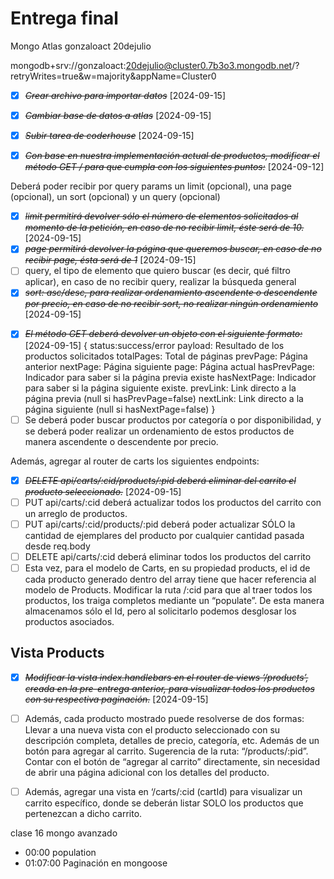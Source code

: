 # Entrega final
Mongo Atlas
gonzaloact
20dejulio

mongodb+srv://gonzaloact:20dejulio@cluster0.7b3o3.mongodb.net/?retryWrites=true&w=majority&appName=Cluster0

* [X] ~~*Crear archivo para importar datos*~~ [2024-09-15]
* [X] ~~*Cambiar base de datos a atlas*~~ [2024-09-15]
* [X] ~~*Subir tarea de coderhouse*~~ [2024-09-15]
* [X] ~~*Con base en nuestra implementación actual de productos, modificar el método GET / para que cumpla con los siguientes puntos:*~~ [2024-09-12]


Deberá poder recibir por query params un limit (opcional), una page (opcional), un sort (opcional) y un query (opcional)
- [X] ~~*limit permitirá devolver sólo el número de elementos solicitados al momento de la petición, en caso de no recibir limit, éste será de 10.*~~ [2024-09-15]
- [X] ~~*page permitirá devolver la página que queremos buscar, en caso de no recibir page, ésta será de 1*~~ [2024-09-15]
- [ ] query, el tipo de elemento que quiero buscar (es decir, qué filtro aplicar), en caso de no recibir query, realizar la búsqueda general
- [X] ~~*sort: asc/desc, para realizar ordenamiento ascendente o descendente por precio, en caso de no recibir sort, no realizar ningún ordenamiento*~~ [2024-09-15]

* [X] ~~*El método GET deberá devolver un objeto con el siguiente formato:*~~ [2024-09-15]
    {
	    status:success/error
        payload: Resultado de los productos solicitados
        totalPages: Total de páginas
        prevPage: Página anterior
        nextPage: Página siguiente
        page: Página actual
        hasPrevPage: Indicador para saber si la página previa existe
        hasNextPage: Indicador para saber si la página siguiente existe.
        prevLink: Link directo a la página previa (null si hasPrevPage=false)
        nextLink: Link directo a la página siguiente (null si hasNextPage=false)
    }
* [ ] Se deberá poder buscar productos por categoría o por disponibilidad, y se deberá poder realizar un ordenamiento de estos      productos de manera ascendente o descendente por precio.

Además, agregar al router de carts los siguientes endpoints:
- [X] ~~*DELETE api/carts/:cid/products/:pid deberá eliminar del carrito el producto seleccionado.*~~ [2024-09-15]
- [ ] PUT api/carts/:cid deberá actualizar todos los productos del carrito con un arreglo de productos.
- [ ] PUT api/carts/:cid/products/:pid deberá poder actualizar SÓLO la cantidad de ejemplares del producto por cualquier cantidad pasada desde req.body
- [ ] DELETE api/carts/:cid deberá eliminar todos los productos del carrito 
- [ ] Esta vez, para el modelo de Carts, en su propiedad products, el id de cada producto generado dentro del array tiene que hacer referencia al modelo de Products. Modificar la ruta /:cid para que al traer todos los productos, los traiga completos mediante un “populate”. De esta manera almacenamos sólo el Id, pero al solicitarlo podemos desglosar los productos asociados.

## Vista Products
* [X] ~~*Modificar la vista index.handlebars en el router de views ‘/products’, creada en la pre-entrega anterior, para visualizar todos los productos con su respectiva paginación.*~~ [2024-09-15] 
* [ ] Además, cada producto mostrado puede resolverse de dos formas:
Llevar a una nueva vista con el producto seleccionado con su descripción completa, detalles de precio, categoría, etc. Además de un botón para agregar al carrito.
Sugerencia de la ruta: “/products/:pid”.
Contar con el botón de “agregar al carrito” directamente, sin necesidad de abrir una página adicional con los detalles del producto.

* [ ] Además, agregar una vista en ‘/carts/:cid (cartId) para visualizar un carrito específico, donde se deberán listar SOLO los productos que pertenezcan a dicho carrito. 


clase 16 mongo avanzado
- 00:00 population
- 01:07:00 Paginación en mongoose





